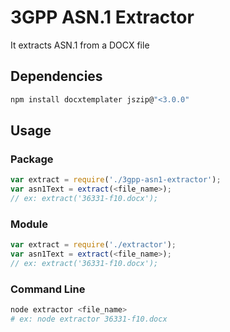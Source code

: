 # 3GPP ASN.1 Extractor

It extracts ASN.1 from a DOCX file

## Dependencies

```sh
npm install docxtemplater jszip@"<3.0.0"
```

## Usage

### Package

```js
var extract = require('./3gpp-asn1-extractor');
var asn1Text = extract(<file_name>);
// ex: extract('36331-f10.docx');
```

### Module

```js
var extract = require('./extractor');
var asn1Text = extract(<file_name>);
// ex: extract('36331-f10.docx');
```

### Command Line

```sh
node extractor <file_name>
# ex: node extractor 36331-f10.docx
```
